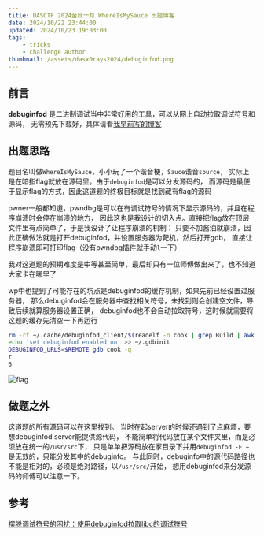 ```yaml
---
title: DASCTF 2024金秋十月 WhereIsMySauce 出题博客
date: 2024/10/22 23:44:00
updated: 2024/10/23 19:03:00
tags:
    - tricks
    - challenge author
thumbnail: /assets/dasx0rays2024/debuginfod.png
---
```

<!-- excerpt -->

## 前言

**debuginfod** 是二进制调试当中非常好用的工具，可以从网上自动拉取调试符号和源码，
无需预先下载好，具体请看[我早前写的博客](/2024/05/08/debuginfod/)

## 出题思路

题目名叫做`WhereIsMySauce`，小小玩了一个谐音梗，`Sauce`谐音`source`，
实际上是在暗指flag就放在源码里。由于`debuginfod`是可以分发源码的，
而源码是最便于显示flag的方式，因此这道题的终极目标就是找到藏有flag的源码

pwner一般都知道，pwndbg是可以在有调试符号的情况下显示源码的，并且在程序崩溃时会停在崩溃的地方，
因此这也是我设计的切入点。直接把flag放在顶层文件里有点简单了，于是我设计了让程序崩溃的机制：
只要不加酱油就崩溃，因此正确做法就是打开debuginfod，并设置服务器为靶机，然后打开gdb，
直接让程序崩溃即可打印flag（没有pwndbg插件就手动`l`一下）

我对这道题的预期难度是中等甚至简单，最后却只有一位师傅做出来了，也不知道大家卡在哪里了

wp中也提到了可能存在的坑点是debuginfod的缓存机制，如果先前已经设置过服务器，
那么debuginfod会在服务器中查找相关符号，未找到则会创建空文件，导致后续就算服务器设置正确，
debuginfod也不会自动拉取符号，这时候就需要将这题的缓存先清空一下再运行

```sh
rm -rf ~/.cache/debuginfod_client/$(readelf -n cook | grep Build | awk '{print $3}')
echo 'set debuginfod enabled on' >> ~/.gdbinit
DEBUGINFOD_URLS=$REMOTE gdb cook -q
r
6
```

![flag](/assets/dasx0rays2024/cook.png)

## 做题之外

这道题的所有源码可以在[这里](https://github.com/RocketMaDev/CTFWriteup/tree/main/dasx0rays2024/sources/WhereIsMySauce)找到。
当时在起server的时候还遇到了点麻烦，要想debuginfod server能提供源代码，
不能简单将代码放在某个文件夹里，而是必须放在统一的`/usr/src`下，
只是单单把源码放在家目录下并用`debuginfod -F ~`是无效的，只能分发其中的debuginfo。
与此同时，debuginfo中的源代码路径也不能是相对的，必须是绝对路径，以`/usr/src/`开始，
想用debuginfod来分发源码的师傅可以注意一下。

## 参考

[摆脱调试符号的困扰：使用debuginfod拉取libc的调试符号](/2024/05/08/debuginfod/)

